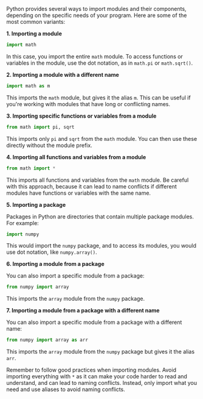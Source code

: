 Python provides several ways to import modules and their components, depending on the specific needs of your program. Here are some of the most common variants:

**1. Importing a module**

```python
import math
```
In this case, you import the entire `math` module. To access functions or variables in the module, use the dot notation, as in `math.pi` or `math.sqrt()`.

**2. Importing a module with a different name**

```python
import math as m
```
This imports the `math` module, but gives it the alias `m`. This can be useful if you're working with modules that have long or conflicting names.

**3. Importing specific functions or variables from a module**

```python
from math import pi, sqrt
```
This imports only `pi` and `sqrt` from the `math` module. You can then use these directly without the module prefix.

**4. Importing all functions and variables from a module**

```python
from math import *
```
This imports all functions and variables from the `math` module. Be careful with this approach, because it can lead to name conflicts if different modules have functions or variables with the same name.

**5. Importing a package**

Packages in Python are directories that contain multiple package modules. For example:

```python
import numpy
```
This would import the `numpy` package, and to access its modules, you would use dot notation, like `numpy.array()`.

**6. Importing a module from a package**

You can also import a specific module from a package:

```python
from numpy import array
```
This imports the `array` module from the `numpy` package.

**7. Importing a module from a package with a different name**

You can also import a specific module from a package with a different name:

```python
from numpy import array as arr
```
This imports the `array` module from the `numpy` package but gives it the alias `arr`.

Remember to follow good practices when importing modules. Avoid importing everything with `*` as it can make your code harder to read and understand, and can lead to naming conflicts. Instead, only import what you need and use aliases to avoid naming conflicts.
